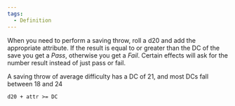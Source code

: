 ```yaml
---  
tags:  
  - Definition  
---  
```

When you need to perform a saving throw, roll a d20 and add the appropriate attribute. If the result is equal to or greater than the DC of the save you get a *Pass*, otherwise you get a *Fail*. Certain effects will ask for the number result instead of just pass or fail.  
  
A saving throw of average difficulty has a DC of 21, and most DCs fall between 18 and 24  
  
`d20 + attr >= DC`